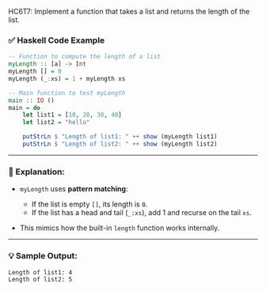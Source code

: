  HC6T7: Implement a function that takes a list and returns the length of the list.


### ✅ Haskell Code Example

```haskell
-- Function to compute the length of a list
myLength :: [a] -> Int
myLength [] = 0
myLength (_:xs) = 1 + myLength xs

-- Main function to test myLength
main :: IO ()
main = do
    let list1 = [10, 20, 30, 40]
    let list2 = "hello"

    putStrLn $ "Length of list1: " ++ show (myLength list1)
    putStrLn $ "Length of list2: " ++ show (myLength list2)
```

---

### 🧠 Explanation:

* `myLength` uses **pattern matching**:

  * If the list is empty `[]`, its length is `0`.
  * If the list has a head and tail (`_:xs`), add 1 and recurse on the tail `xs`.
* This mimics how the built-in `length` function works internally.

---

### 💡 Sample Output:

```
Length of list1: 4
Length of list2: 5
```


